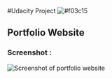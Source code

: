 #Udacity Project ![#f03c15](https://placehold.it/15/f03c15/000000?text=+) 
## Portfolio Website

### Screenshot : 

![ Screenshot of portfolio website](http://i.prntscr.com/SRKmDP05Rwy8YtNLei3A_w.png)
